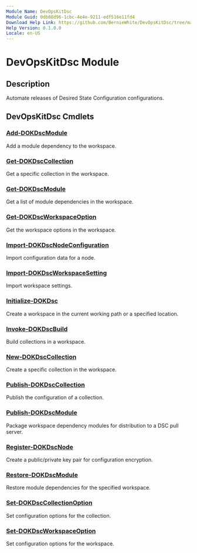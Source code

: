 ```yaml
---
Module Name: DevOpsKitDsc
Module Guid: 0db88d96-1cbc-4e4e-9211-edf516e11fd4
Download Help Link: https://github.com/BernieWhite/DevOpsKitDsc/tree/master/docs/commands/en-US
Help Version: 0.1.0.0
Locale: en-US
---
```


# DevOpsKitDsc Module

## Description

Automate releases of Desired State Configuration configurations.

## DevOpsKitDsc Cmdlets

### [Add-DOKDscModule](Add-DOKDscModule.md)

Add a module dependency to the workspace.

### [Get-DOKDscCollection](Get-DOKDscCollection.md)

Get a specific collection in the workspace.

### [Get-DOKDscModule](Get-DOKDscModule.md)

Get a list of module dependencies in the workspace.

### [Get-DOKDscWorkspaceOption](Get-DOKDscWorkspaceOption.md)

Get the workspace options in the workspace.

### [Import-DOKDscNodeConfiguration](Import-DOKDscNodeConfiguration.md)

Import configuration data for a node.

### [Import-DOKDscWorkspaceSetting](Import-DOKDscWorkspaceSetting.md)

Import workspace settings.

### [Initialize-DOKDsc](Initialize-DOKDsc.md)

Create a workspace in the current working path or a specified location.

### [Invoke-DOKDscBuild](Invoke-DOKDscBuild.md)

Build collections in a workspace.

### [New-DOKDscCollection](New-DOKDscCollection.md)

Create a specific collection in the workspace.

### [Publish-DOKDscCollection](Publish-DOKDscCollection.md)

Publish the configuration of a collection.

### [Publish-DOKDscModule](Publish-DOKDscModule.md)

Package workspace dependency modules for distribution to a DSC pull server.

### [Register-DOKDscNode](Register-DOKDscNode.md)

Create a public/private key pair for configuration encryption.

### [Restore-DOKDscModule](Restore-DOKDscModule.md)

Restore module dependencies for the specified workspace.

### [Set-DOKDscCollectionOption](Set-DOKDscCollectionOption.md)

Set configuration options for the collection.

### [Set-DOKDscWorkspaceOption](Set-DOKDscWorkspaceOption.md)

Set configuration options for the workspace.
